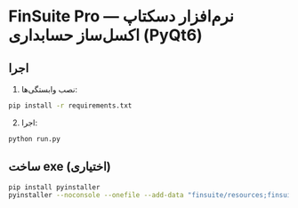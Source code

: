 # FinSuite Pro — نرم‌افزار دسکتاپ اکسل‌ساز حسابداری (PyQt6)

## اجرا
1) نصب وابستگی‌ها:
```bash
pip install -r requirements.txt
```
2) اجرا:
```bash
python run.py
```

## ساخت exe (اختیاری)
```bash
pip install pyinstaller
pyinstaller --noconsole --onefile --add-data "finsuite/resources;finsuite/resources" run.py -n FinSuitePro
```
